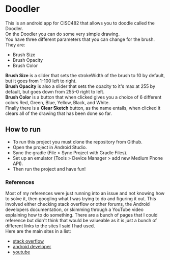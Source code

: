# Doodler
This is an android app for CISC482 that allows you to doodle called the Doodler.\
On the Doodler you can do some very simple drawing.\
You have three different parameters that you can change for the brush.\
They are:
- Brush Size
- Brush Opacity
- Brush Color

**Brush Size** is a slider that sets the strokeWidth of the brush to 10 by default, but it goes from 1-100 left to right.\
**Brush Opacity** is also a slider that sets the opacity to it's max at 255 by default, but goes down from 255-0 right to left.\
**Brush Color** is a button that when clicked gives you a choice of 6 different colors Red, Green, Blue, Yellow, Black, and White.\
Finally there is a **Clear Sketch** button, as the name entails, when clicked it clears all of the drawing that has been done so far.

## How to run
- To run this project you must clone the repository from Github.
- Open the project in Android Studio.
- Sync the gradle (File > Sync Project with Gradle Files).
- Set up an emulator (Tools > Device Manager > add new Medium Phone API).
- Then run the project and have fun!

### References
Most of my references were just running into an issue and not knowing how to solve it, then googling what I was trying to do and figuring it out. This involved either checking stack overflow or other forums, the Android developers documentation, or skimming through a YouTube video explaining how to do something. There are a bunch of pages that I could reference but didn't think that would be valueable as it is just a bunch of different links to the sites I said I had used.\
Here are the main sites in a list:
- [stack overflow](https://stackoverflow.com/)
- [android developer](https://developer.android.com/)
- [youtube](https://www.youtube.com/)
